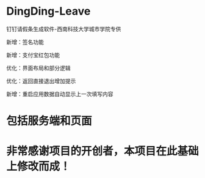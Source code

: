 # DingDing-Leave
钉钉请假条生成软件-西南科技大学城市学院专供

新增：签名功能

新增：支付宝红包功能

优化：界面布局和部分逻辑

优化：返回直接退出增加提示

新增：重启应用数据自动显示上一次填写内容

# 包括服务端和页面

# 非常感谢项目的开创者，本项目在此基础上修改而成！
